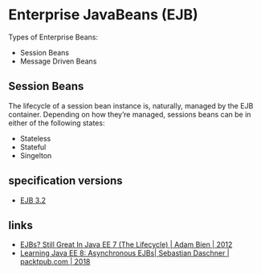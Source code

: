 # Enterprise JavaBeans (EJB)

Types of Enterprise Beans:
* Session Beans
* Message Driven Beans

## Session Beans

The lifecycle of a session bean instance is, naturally, managed by the EJB container. Depending on how they’re managed, sessions beans can be in either of the following states:
* Stateless
* Stateful
* Singelton


## specification versions
* [EJB 3.2](https://download.oracle.com/otndocs/jcp/ejb-3_2-fr-spec/index.html)

## links
* [EJBs? Still Great In Java EE 7 (The Lifecycle) | Adam Bien | 2012](https://www.youtube.com/watch?v=2aZwW3ZVWRk)
* [Learning Java EE 8: Asynchronous EJBs| Sebastian Daschner | packtpub.com | 2018](https://www.youtube.com/watch?v=LksyRzlQwZk)
